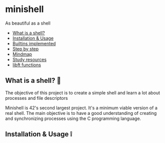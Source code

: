 # minishell
As beautiful as a shell

* [What is a shell?](#What_is_a_shell?)
* [Installation & Usage](#Installation_&_Usage)
* [Builtins implemented](#builtins_implemented)
* [Step by step](#step_by_step)
* [Mindmap](#mindmap)
* [Study resources](#study_resources)
* [libft functions](#libft_functions)

## What is a shell? 🤔

The objective of this project is to create a simple shell and learn a lot about processes and file descriptors

Minishell is 42's second largest project. It's a minimum viable version of a real shell. The main objective is to have a good understanding of creating and synchronizing processes using the C programming language.


## Installation & Usage ❕
